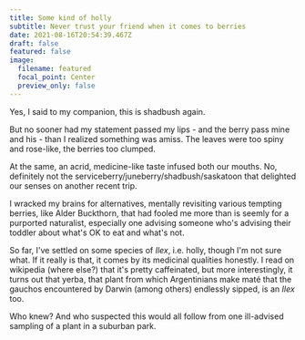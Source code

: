 ```yaml
---
title: Some kind of holly
subtitle: Never trust your friend when it comes to berries
date: 2021-08-16T20:54:39.467Z
draft: false
featured: false
image:
  filename: featured
  focal_point: Center
  preview_only: false
---
```

Yes, I said to my companion, this is shadbush again.

But no sooner had my statement passed my lips - and the berry pass mine and his - than I realized something was amiss. The leaves were too spiny and rose-like, the berries too clumped.

At the same, an acrid, medicine-like taste infused both our mouths. No, definitely not the serviceberry/juneberry/shadbush/saskatoon that delighted our senses on another recent trip.

I wracked my brains for alternatives, mentally revisiting various tempting berries, like Alder Buckthorn, that had fooled me more than is seemly for a purported naturalist, especially one advising someone who's advising their toddler about what's OK to eat and what's not.

So far, I've settled on some species of *Ilex*, i.e. holly, though I'm not sure what. If it really is that, it comes by its medicinal qualities honestly. I read on wikipedia (where else?) that it's pretty caffeinated, but more interestingly, it turns out that yerba, that plant from which Argentinians make maté that the gauchos encountered by Darwin (among others) endlessly sipped, is an *Ilex* too.

Who knew? And who suspected this would all follow from one ill-advised sampling of a plant in a suburban park.
